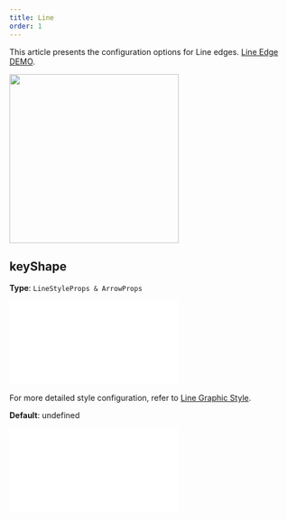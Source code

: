 ```yaml
---
title: Line
order: 1
---
```


This article presents the configuration options for Line edges. [Line Edge DEMO](/en/examples/item/defaultEdges/#line).

<img src="https://mdn.alipayobjects.com/huamei_qa8qxu/afts/img/A*hi4cS7buP60AAAAAAAAAAAAADmJ7AQ/original" width=300 />

## keyShape

**Type**: `LineStyleProps & ArrowProps`

<embed src="../../../common/ArrowStyle.en.md"></embed>

For more detailed style configuration, refer to [Line Graphic Style](../shape/LineStyleProps.en.md).

**Default**: undefined

<embed src="../../../common/EdgeShapeStyles.en.md"></embed>
